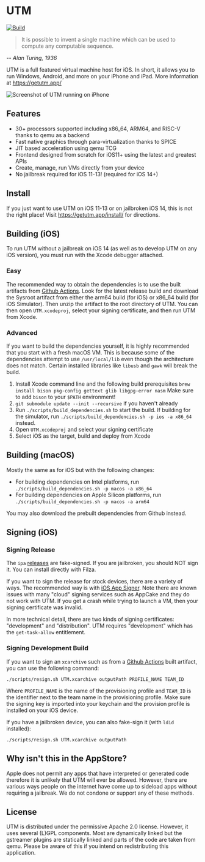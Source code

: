 #  UTM
[![Build](https://github.com/utmapp/UTM/workflows/Build/badge.svg?branch=master&event=push)][1]

> It is possible to invent a single machine which can be used to compute any computable sequence.

-- <cite>Alan Turing, 1936</cite>

UTM is a full featured virtual machine host for iOS. In short, it allows you to run Windows, Android, and more on your iPhone and iPad. More information at https://getutm.app/

![Screenshot of UTM running on iPhone][4]

## Features

* 30+ processors supported including x86_64, ARM64, and RISC-V thanks to qemu as a backend
* Fast native graphics through para-virtualization thanks to SPICE
* JIT based acceleration using qemu TCG
* Frontend designed from scratch for iOS11+ using the latest and greatest APIs
* Create, manage, run VMs directly from your device
* No jailbreak required for iOS 11-13! (required for iOS 14+)

## Install

If you just want to use UTM on iOS 11-13 or on jailbroken iOS 14, this is not the right place! Visit https://getutm.app/install/ for directions.

## Building (iOS)

To run UTM without a jailbreak on iOS 14 (as well as to develop UTM on any iOS version), you must run with the Xcode debugger attached.

### Easy

The recommended way to obtain the dependencies is to use the built artifacts from [Github Actions][5]. Look for the latest release build and download the Sysroot artifact from either the arm64 build (for iOS) or x86_64 build (for iOS Simulator). Then unzip the artifact to the root directory of UTM. You can then open `UTM.xcodeproj`, select your signing certificate, and then run UTM from Xcode.

### Advanced

If you want to build the dependencies yourself, it is highly recommended that you start with a fresh macOS VM. This is because some of the dependencies attempt to use `/usr/local/lib` even though the architecture does not match. Certain installed libraries like `libusb` and `gawk` will break the build.

1. Install Xcode command line and the following build prerequisites
    `brew install bison pkg-config gettext glib libgpg-error nasm`
   Make sure to add `bison` to your `$PATH` environment!
2. `git submodule update --init --recursive` if you haven't already
3. Run `./scripts/build_dependencies.sh` to start the build. If building for the simulator, run `./scripts/build_dependencies.sh -p ios -a x86_64` instead.
4. Open `UTM.xcodeproj` and select your signing certificate
5. Select iOS as the target, build and deploy from Xcode

## Building (macOS)

Mostly the same as for iOS but with the following changes:

* For building dependencies on Intel platforms, run `./scripts/build_dependencies.sh -p macos -a x86_64`
* For building dependencies on Apple Silicon platforms, run `./scripts/build_dependencies.sh -p macos -a arm64`

You may also download the prebuilt dependencies from Github instead.

## Signing (iOS)

### Signing Release

The `ipa` [releases][3] are fake-signed. If you are jailbroken, you should NOT sign it. You can install directly with Filza.

If you want to sign the release for stock devices, there are a variety of ways. The recommended way is with [iOS App Signer][2]. Note there are known issues with many "cloud" signing services such as AppCake and they do not work with UTM. If you get a crash while trying to launch a VM, then your signing certificate was invalid.

In more technical detail, there are two kinds of signing certificates: "development" and "distribution". UTM requires "development" which has the `get-task-allow` entitlement.

### Signing Development Build

If you want to sign an `xcarchive` such as from a [Github Actions][1] built artifact, you can use the following command:

```
./scripts/resign.sh UTM.xcarchive outputPath PROFILE_NAME TEAM_ID
```

Where `PROFILE_NAME` is the name of the provisioning profile and `TEAM_ID` is the identifier next to the team name in the provisioning profile. Make sure the signing key is imported into your keychain and the provision profile is installed on your iOS device.

If you have a jailbroken device, you can also fake-sign it (with `ldid` installed):

```
./scripts/resign.sh UTM.xcarchive outputPath
```

## Why isn't this in the AppStore?

Apple does not permit any apps that have interpreted or generated code therefore it is unlikely that UTM will ever be allowed. However, there are various ways people on the internet have come up to sideload apps without requiring a jailbreak. We do not condone or support any of these methods.

## License

UTM is distributed under the permissive Apache 2.0 license. However, it uses several (L)GPL components. Most are dynamically linked but the gstreamer plugins are statically linked and parts of the code are taken from qemu. Please be aware of this if you intend on redistributing this application.

  [1]: https://github.com/utmapp/UTM/actions?query=event%3Arelease+workflow%3ABuild
  [2]: https://dantheman827.github.io/ios-app-signer/
  [3]: https://github.com/utmapp/UTM/releases
  [4]: screen.png
  [5]: https://github.com/utmapp/UTM/actions?query=workflow%3ABuild+event%3Arelease+is%3Asuccess
